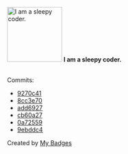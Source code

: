 <img src="https://my-badges.github.io/my-badges/sleepy-coder.png" alt="I am a sleepy coder." title="I am a sleepy coder." width="128">
<strong>I am a sleepy coder.</strong>
<br><br>

Commits:

- <a href="https://github.com/dancarroll/dancarroll/commit/9270c41bf87ff9eb73b411f8a9542d91198f0c56">9270c41</a>
- <a href="https://github.com/dancarroll/dancarroll/commit/8cc3e70f1635c233dac2d0b2428d5f10751afa0b">8cc3e70</a>
- <a href="https://github.com/dancarroll/aoc_2024/commit/add6927e5db723599bea9215e1975451ca001be4">add6927</a>
- <a href="https://github.com/dancarroll/qmk-bongo/commit/cb60a2789960ca934254452848c4d1b6871f0cd4">cb60a27</a>
- <a href="https://github.com/dancarroll/qmk-bongo/commit/0a72559f5985dc2de0a076909fb37ab652a14f72">0a72559</a>
- <a href="https://github.com/dancarroll/qmk-bongo/commit/9ebddc405559fbdec4d7fe713a81526320dea6a5">9ebddc4</a>


Created by <a href="https://github.com/my-badges/my-badges">My Badges</a>